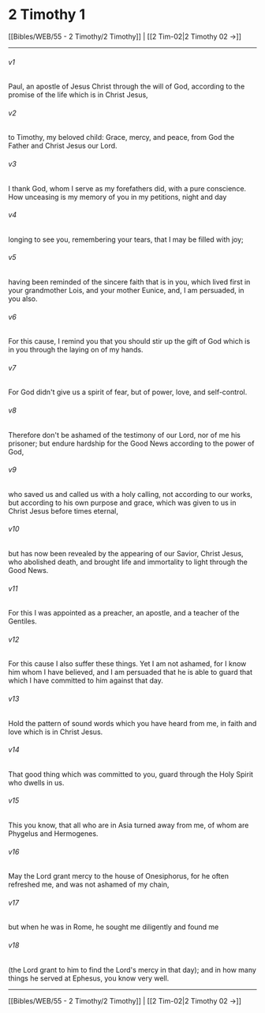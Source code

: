 # 2 Timothy 1

[[Bibles/WEB/55 - 2 Timothy/2 Timothy]] | [[2 Tim-02|2 Timothy 02 →]]
***



###### v1 
Paul, an apostle of Jesus Christ through the will of God, according to the promise of the life which is in Christ Jesus, 

###### v2 
to Timothy, my beloved child: Grace, mercy, and peace, from God the Father and Christ Jesus our Lord. 

###### v3 
I thank God, whom I serve as my forefathers did, with a pure conscience. How unceasing is my memory of you in my petitions, night and day 

###### v4 
longing to see you, remembering your tears, that I may be filled with joy; 

###### v5 
having been reminded of the sincere faith that is in you, which lived first in your grandmother Lois, and your mother Eunice, and, I am persuaded, in you also. 

###### v6 
For this cause, I remind you that you should stir up the gift of God which is in you through the laying on of my hands. 

###### v7 
For God didn't give us a spirit of fear, but of power, love, and self-control. 

###### v8 
Therefore don't be ashamed of the testimony of our Lord, nor of me his prisoner; but endure hardship for the Good News according to the power of God, 

###### v9 
who saved us and called us with a holy calling, not according to our works, but according to his own purpose and grace, which was given to us in Christ Jesus before times eternal, 

###### v10 
but has now been revealed by the appearing of our Savior, Christ Jesus, who abolished death, and brought life and immortality to light through the Good News. 

###### v11 
For this I was appointed as a preacher, an apostle, and a teacher of the Gentiles. 

###### v12 
For this cause I also suffer these things. Yet I am not ashamed, for I know him whom I have believed, and I am persuaded that he is able to guard that which I have committed to him against that day. 

###### v13 
Hold the pattern of sound words which you have heard from me, in faith and love which is in Christ Jesus. 

###### v14 
That good thing which was committed to you, guard through the Holy Spirit who dwells in us. 

###### v15 
This you know, that all who are in Asia turned away from me, of whom are Phygelus and Hermogenes. 

###### v16 
May the Lord grant mercy to the house of Onesiphorus, for he often refreshed me, and was not ashamed of my chain, 

###### v17 
but when he was in Rome, he sought me diligently and found me 

###### v18 
(the Lord grant to him to find the Lord's mercy in that day); and in how many things he served at Ephesus, you know very well.

***
[[Bibles/WEB/55 - 2 Timothy/2 Timothy]] | [[2 Tim-02|2 Timothy 02 →]]

